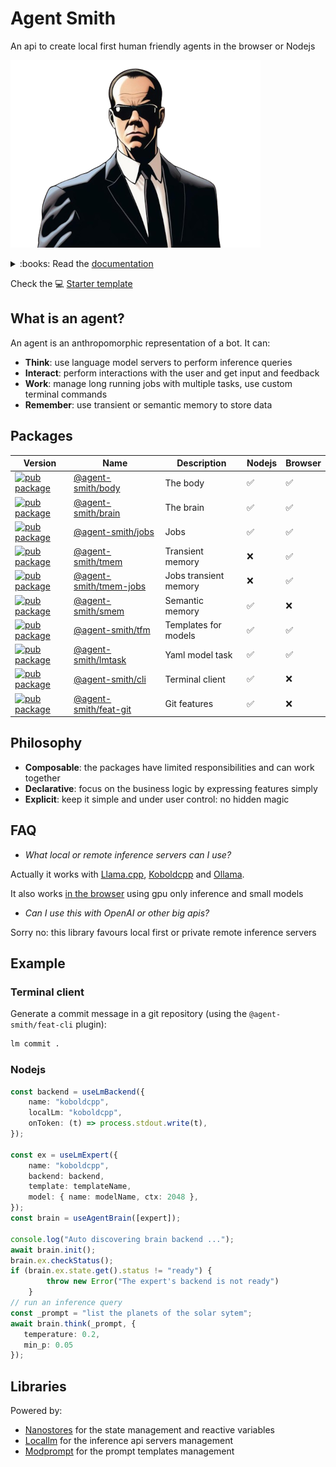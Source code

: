 # Agent Smith

An api to create local first human friendly agents in the browser or Nodejs

![Agent Smith](docsite/public/img/agentsmith.png)

<details>
<summary>:books: Read the <a href="https://synw.github.io/agent-smith">documentation</a></summary>

 - [The body](https://synw.github.io/agent-smith/the_body)
    - [Overview](https://synw.github.io/agent-smith/the_body/overview)
    - [Install](https://synw.github.io/agent-smith/the_body/install)
    - [Basic agent](https://synw.github.io/agent-smith/the_body/basic_agent)
     - [Interactions](https://synw.github.io/agent-smith/the_body/interactions)
        - [Talk](https://synw.github.io/agent-smith/the_body/interactions/talk)
        - [Components](https://synw.github.io/agent-smith/the_body/interactions/components)
        - [Confirm](https://synw.github.io/agent-smith/the_body/interactions/confirm)
 - [The brain](https://synw.github.io/agent-smith/the_brain)
    - [Overview](https://synw.github.io/agent-smith/the_brain/overview)
    - [Install](https://synw.github.io/agent-smith/the_brain/install)
    - [Basics](https://synw.github.io/agent-smith/the_brain/basics)
    - [Options](https://synw.github.io/agent-smith/the_brain/options)
    - [Grammars](https://synw.github.io/agent-smith/the_brain/grammars)
    - [Multiple experts](https://synw.github.io/agent-smith/the_brain/multiple_experts)
    - [Browser](https://synw.github.io/agent-smith/the_brain/browser)
     - [Templates](https://synw.github.io/agent-smith/the_brain/templates)
        - [Basics](https://synw.github.io/agent-smith/the_brain/templates/basics)
        - [History](https://synw.github.io/agent-smith/the_brain/templates/history)
        - [Few shots](https://synw.github.io/agent-smith/the_brain/templates/few_shots)
 - [Jobs](https://synw.github.io/agent-smith/jobs)
    - [Get started](https://synw.github.io/agent-smith/jobs/get_started)
    - [Create a job](https://synw.github.io/agent-smith/jobs/create_a_job)
    - [Config](https://synw.github.io/agent-smith/jobs/config)
    - [State management](https://synw.github.io/agent-smith/jobs/state_management)
    - [Memory](https://synw.github.io/agent-smith/jobs/memory)
 - [Lm task](https://synw.github.io/agent-smith/lm_task)
    - [Get started](https://synw.github.io/agent-smith/lm_task/get_started)
    - [Specification](https://synw.github.io/agent-smith/lm_task/specification)
    - [Use tasks](https://synw.github.io/agent-smith/lm_task/use_tasks)
    - [Variables](https://synw.github.io/agent-smith/lm_task/variables)
    - [Templates](https://synw.github.io/agent-smith/lm_task/templates)
 - [Transient memory](https://synw.github.io/agent-smith/transient_memory)
    - [Get started](https://synw.github.io/agent-smith/transient_memory/get_started)
    - [Usage](https://synw.github.io/agent-smith/transient_memory/usage)
    - [Api](https://synw.github.io/agent-smith/transient_memory/api)
 - [Semantic memory](https://synw.github.io/agent-smith/semantic_memory)
    - [Get started](https://synw.github.io/agent-smith/semantic_memory/get_started)
    - [Initialize](https://synw.github.io/agent-smith/semantic_memory/initialize)
    - [Write operations](https://synw.github.io/agent-smith/semantic_memory/write_operations)
    - [Read operations](https://synw.github.io/agent-smith/semantic_memory/read_operations)
 - [Terminal client](https://synw.github.io/agent-smith/terminal_client)
    - [Install](https://synw.github.io/agent-smith/terminal_client/install)
    - [Overview](https://synw.github.io/agent-smith/terminal_client/overview)
    - [Config](https://synw.github.io/agent-smith/terminal_client/config)
    - [Commands](https://synw.github.io/agent-smith/terminal_client/commands)
    - [Options](https://synw.github.io/agent-smith/terminal_client/options)
    - [Plugins](https://synw.github.io/agent-smith/terminal_client/plugins)
 - [Examples](https://synw.github.io/agent-smith/examples)
    - [Data viz](https://synw.github.io/agent-smith/examples/data_viz)

</details>

Check the :computer: [Starter template](https://github.com/synw/agent-smith/tree/main/template)

## What is an agent?

An agent is an anthropomorphic representation of a bot. It can:

- **Think**: use language model servers to perform inference queries
- **Interact**: perform interactions with the user and get input and feedback
- **Work**: manage long running jobs with multiple tasks, use custom terminal commands
- **Remember**: use transient or semantic memory to store data

## Packages

| Version | Name | Description | Nodejs | Browser |
| --- | --- | --- | --- | --- |
| [![pub package](https://img.shields.io/npm/v/@agent-smith/body)](https://www.npmjs.com/package/@agent-smith/body) | [@agent-smith/body](https://github.com/synw/agent-smith/tree/main/packages/body) | The body | :white_check_mark: | :white_check_mark:
| [![pub package](https://img.shields.io/npm/v/@agent-smith/brain)](https://www.npmjs.com/package/@agent-smith/brain) | [@agent-smith/brain](https://github.com/synw/agent-smith/tree/main/packages/brain) | The brain | :white_check_mark: | :white_check_mark:
| [![pub package](https://img.shields.io/npm/v/@agent-smith/jobs)](https://www.npmjs.com/package/@agent-smith/jobs) | [@agent-smith/jobs](https://github.com/synw/agent-smith/tree/main/packages/jobs) | Jobs | :white_check_mark: | :white_check_mark:
| [![pub package](https://img.shields.io/npm/v/@agent-smith/tmem)](https://www.npmjs.com/package/@agent-smith/tmem) | [@agent-smith/tmem](https://github.com/synw/agent-smith/tree/main/packages/tmem) | Transient memory | :x: | :white_check_mark:
| [![pub package](https://img.shields.io/npm/v/@agent-smith/tmem-jobs)](https://www.npmjs.com/package/@agent-smith/tmem-jobs) | [@agent-smith/tmem-jobs](https://github.com/synw/agent-smith/tree/main/packages/tmem-jobs) | Jobs transient memory | :x: | :white_check_mark:
| [![pub package](https://img.shields.io/npm/v/@agent-smith/smem)](https://www.npmjs.com/package/@agent-smith/smem) | [@agent-smith/smem](https://github.com/synw/agent-smith/tree/main/packages/smem) | Semantic memory | :white_check_mark: | :x:
| [![pub package](https://img.shields.io/npm/v/@agent-smith/tfm)](https://www.npmjs.com/package/@agent-smith/tfm) | [@agent-smith/tfm](https://github.com/synw/agent-smith/tree/main/packages/tfm) | Templates for models | :white_check_mark: | :white_check_mark:
| [![pub package](https://img.shields.io/npm/v/@agent-smith/lmtask)](https://www.npmjs.com/package/@agent-smith/lmtask) | [@agent-smith/lmtask](https://github.com/synw/agent-smith/tree/main/packages/lmtask) | Yaml model task | :white_check_mark: | :white_check_mark:
| [![pub package](https://img.shields.io/npm/v/@agent-smith/cli)](https://www.npmjs.com/package/@agent-smith/cli) | [@agent-smith/cli](https://github.com/synw/agent-smith/tree/main/packages/cli) | Terminal client | :white_check_mark: | :x:
| [![pub package](https://img.shields.io/npm/v/@agent-smith/feat-git)](https://www.npmjs.com/package/@agent-smith/feat-git) | [@agent-smith/feat-git](https://github.com/synw/agent-smith/tree/main/packages/features/git) | Git features | :white_check_mark: | :x:

## Philosophy

- **Composable**: the packages have limited responsibilities and can work together
- **Declarative**: focus on the business logic by expressing features simply
- **Explicit**: keep it simple and under user control: no hidden magic

## FAQ

- *What local or remote inference servers can I use?*

Actually it works with [Llama.cpp](https://github.com/ggerganov/llama.cpp/tree/master/examples/server),
[Koboldcpp](https://github.com/LostRuins/koboldcpp) and [Ollama](https://github.com/ollama/ollama).

It also works [in the browser](https://synw.github.io/agent-smith/the_brain/browser) using gpu only inference and small models

- *Can I use this with OpenAI or other big apis?*

Sorry no: this library favours local first or private remote inference servers

## Example

### Terminal client

Generate a commit message in a git repository (using the `@agent-smith/feat-cli` plugin):

```bash
lm commit .
```

### Nodejs

```ts
const backend = useLmBackend({
    name: "koboldcpp",
    localLm: "koboldcpp",
    onToken: (t) => process.stdout.write(t),
});

const ex = useLmExpert({
    name: "koboldcpp",
    backend: backend,
    template: templateName,
    model: { name: modelName, ctx: 2048 },
});
const brain = useAgentBrain([expert]);

console.log("Auto discovering brain backend ...");
await brain.init();
brain.ex.checkStatus();
if (brain.ex.state.get().status != "ready") {
        throw new Error("The expert's backend is not ready")
    }
// run an inference query
const _prompt = "list the planets of the solar sytem";
await brain.think(_prompt, { 
   temperature: 0.2, 
   min_p: 0.05 
});
```

## Libraries

Powered by:

- [Nanostores](https://github.com/nanostores/nanostores) for the state management and reactive variables
- [Locallm](https://github.com/synw/locallm) for the inference api servers management
- [Modprompt](https://github.com/synw/modprompt) for the prompt templates management
